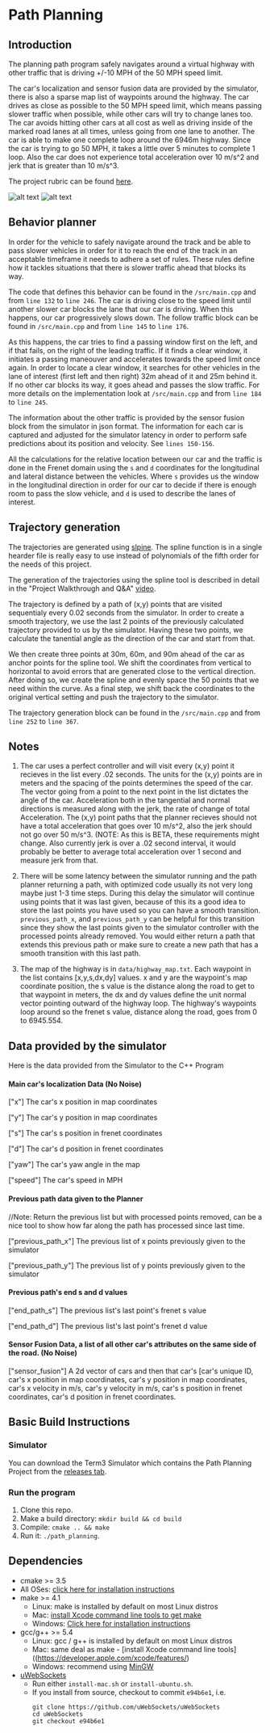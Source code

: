 # Path Planning

## Introduction

The planning path program safely navigates around a virtual highway with other traffic that is driving +/-10 MPH of the 50 MPH speed limit.

The car's localization and sensor fusion data are provided by the simulator, there is also a sparse map list of waypoints around the highway. The car drives as close as possible to the 50 MPH speed limit, which means passing slower traffic when possible, while other cars will try to change lanes too. The car avoids hitting other cars at all cost as well as driving inside of the marked road lanes at all times, unless going from one lane to another. The car is able to make one complete loop around the 6946m highway. Since the car is trying to go 50 MPH, it takes a little over 5 minutes to complete 1 loop. Also the car does not experience total acceleration over 10 m/s^2 and jerk that is greater than 10 m/s^3.

The project rubric can be found [here](https://review.udacity.com/#!/projects/318/rubric).

![alt text](https://github.com/itornaza/sdc-path-planning/blob/master/images/cover.png "Path planning in action")
![alt text](https://github.com/itornaza/sdc-path-planning/blob/master/images/cover_2.png "Path planning in action")

## Behavior planner

In order for the vehicle to safely navigate around the track and be able to pass slower vehicles in order for it to reach the end of the track in an acceptable timeframe it needs to adhere a set of rules. These rules define how it tackles situations that there is slower traffic ahead that blocks its way.

The code that defines this behavior can be found in the `/src/main.cpp` and from `line 132` to `line 246`. The car is driving close to the speed limit until another slower car blocks the lane that our car is driving. When this happens, our car progressively slows down. The follow traffic block can be found in  `/src/main.cpp` and from `line 145` to `line 176`.

As this happens, the car tries to find a passing window first on the left, and if that fails, on the right of the leading traffic. If it finds a clear window, it initiates a passing maneouver and accelerates towards the speed limit once again. In order to locate a clear window, it searches for other vehicles in the lane of interest (first left and then right) 32m ahead of it and 25m behind it. If no other car blocks its way, it goes ahead and passes the slow traffic. For more details on the implementation look at `/src/main.cpp` and from `line 184` to `line 245`.

The information about the other traffic is provided by the sensor fusion block from the simulator in json format. The information for each car is captured and adjusted for the simulator latency in order to perform safe predictions about its position and velocity. See `lines 150-156`.

All the calculations for the relative location between our car and the traffic is done in the Frenet domain using the `s` and `d` coordinates for the longitudinal and lateral distance between the vehicles. Where `s` provides us the window in the longitudinal direction in order for our car to decide if there is enough room to pass the slow vehicle, and `d` is used to describe the lanes of interest.

## Trajectory generation

The trajectories are generated using [slpine](http://kluge.in-chemnitz.de/opensource/spline/). The spline function is in a single hearder file is really easy to use instead of polynomials of the fifth order for the needs of this project.

The generation of the trajectories using the spline tool is described in detail in the "Project Walkthrough and Q&A" [video](https://www.youtube.com/watch?v=7sI3VHFPP0w).

The trajectory is defined by a path of (x,y) points that are visited sequentialy every 0.02 seconds from the simulator. In order to create a smooth trajectory, we use the last 2 points of the previously calculated trajectory provided to us by the simulator. Having these two points, we calculate the tanential angle as the direction of the car and start from that.

We then create three points at 30m, 60m, and 90m ahead of the car as anchor points for the spline tool. We shift the coordinates from vertical to horizontal to avoid errors that are generated close to the vertical direction. After doing so, we create the spline and evenly space the 50 points that we need within the curve. As a final step, we shift back the coordinates to the original vertical setting and push the trajectory to the simulator.

The trajectory generation block can be found in the `/src/main.cpp` and from `line 252` to `line 367`.

## Notes

1. The car uses a perfect controller and will visit every (x,y) point it recieves in the list every .02 seconds. The units for the (x,y) points are in meters and the spacing of the points determines the speed of the car. The vector going from a point to the next point in the list dictates the angle of the car. Acceleration both in the tangential and normal directions is measured along with the jerk, the rate of change of total Acceleration. The (x,y) point paths that the planner recieves should not have a total acceleration that goes over 10 m/s^2, also the jerk should not go over 50 m/s^3. (NOTE: As this is BETA, these requirements might change. Also currently jerk is over a .02 second interval, it would probably be better to average total acceleration over 1 second and measure jerk from that.

2. There will be some latency between the simulator running and the path planner returning a path, with optimized code usually its not very long maybe just 1-3 time steps. During this delay the simulator will continue using points that it was last given, because of this its a good idea to store the last points you have used so you can have a smooth transition. `previous_path_x`, and `previous_path_y` can be helpful for this transition since they show the last points given to the simulator controller with the processed points already removed. You would either return a path that extends this previous path or make sure to create a new path that has a smooth transition with this last path.

3. The map of the highway is in `data/highway_map.txt`. Each waypoint in the list contains  [x,y,s,dx,dy] values. x and y are the waypoint's map coordinate position, the s value is the distance along the road to get to that waypoint in meters, the dx and dy values define the unit normal vector pointing outward of the highway loop. The highway's waypoints loop around so the frenet s value, distance along the road, goes from 0 to 6945.554.

## Data provided by the simulator

Here is the data provided from the Simulator to the C++ Program

#### Main car's localization Data (No Noise)

["x"] The car's x position in map coordinates

["y"] The car's y position in map coordinates

["s"] The car's s position in frenet coordinates

["d"] The car's d position in frenet coordinates

["yaw"] The car's yaw angle in the map

["speed"] The car's speed in MPH

#### Previous path data given to the Planner

//Note: Return the previous list but with processed points removed, can be a nice tool to show how far along
the path has processed since last time. 

["previous_path_x"] The previous list of x points previously given to the simulator

["previous_path_y"] The previous list of y points previously given to the simulator

#### Previous path's end s and d values 

["end_path_s"] The previous list's last point's frenet s value

["end_path_d"] The previous list's last point's frenet d value

#### Sensor Fusion Data, a list of all other car's attributes on the same side of the road. (No Noise)

["sensor_fusion"] A 2d vector of cars and then that car's [car's unique ID, car's x position in map coordinates, car's y position in map coordinates, car's x velocity in m/s, car's y velocity in m/s, car's s position in frenet coordinates, car's d position in frenet coordinates.

## Basic Build Instructions

### Simulator

You can download the Term3 Simulator which contains the Path Planning Project from the [releases tab](https://github.com/udacity/self-driving-car-sim/releases).

### Run the program

1. Clone this repo.
2. Make a build directory: `mkdir build && cd build`
3. Compile: `cmake .. && make`
4. Run it: `./path_planning`.

## Dependencies

* cmake >= 3.5
 * All OSes: [click here for installation instructions](https://cmake.org/install/)
* make >= 4.1
  * Linux: make is installed by default on most Linux distros
  * Mac: [install Xcode command line tools to get make](https://developer.apple.com/xcode/features/)
  * Windows: [Click here for installation instructions](http://gnuwin32.sourceforge.net/packages/make.htm)
* gcc/g++ >= 5.4
  * Linux: gcc / g++ is installed by default on most Linux distros
  * Mac: same deal as make - [install Xcode command line tools]((https://developer.apple.com/xcode/features/)
  * Windows: recommend using [MinGW](http://www.mingw.org/)
* [uWebSockets](https://github.com/uWebSockets/uWebSockets)
  * Run either `install-mac.sh` or `install-ubuntu.sh`.
  * If you install from source, checkout to commit `e94b6e1`, i.e.
    ```
    git clone https://github.com/uWebSockets/uWebSockets 
    cd uWebSockets
    git checkout e94b6e1
    ```

